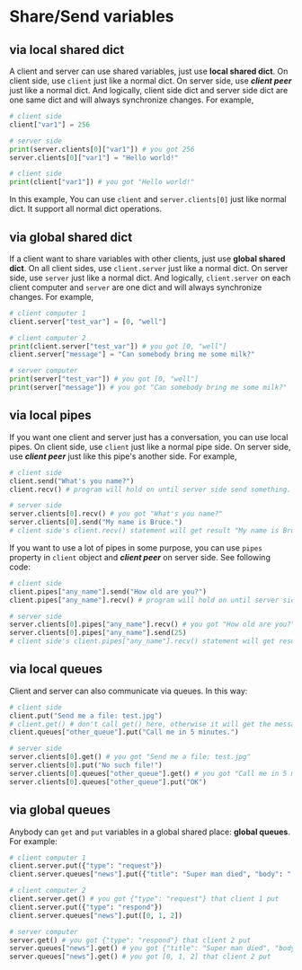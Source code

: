 # Share/Send variables

## via local shared dict

A client and server can use shared variables, just use **local shared dict**. On client side, use `client` just like a normal dict. On server side, use ***client peer*** just like a normal dict. And logically, client side dict and server side dict are one same dict and will always synchronize changes. For example, 
```python
# client side
client["var1"] = 256
```

```python
# server side
print(server.clients[0]["var1"]) # you got 256
server.clients[0]["var1"] = "Hello world!"
```

```python
# client side
print(client["var1"]) # you got "Hello world!"
```
In this example, You can use `client` and `server.clients[0]` just like normal dict. It support all normal dict operations.

## via global shared dict

If a client want to share variables with other clients, just use **global shared dict**. On all client sides, use `client.server` just like a normal dict. On server side, use `server` just like a normal dict. And logically, `client.server` on each client computer and `server` are one dict and will always synchronize changes. For example,
```python
# client computer 1
client.server["test_var"] = [0, "well"]
```

```python
# client computer 2
print(client.server["test_var"]) # you got [0, "well"]
client.server["message"] = "Can somebody bring me some milk?"
```

```python
# server computer
print(server["test_var"]) # you got [0, "well"]
print(server["message"]) # you got "Can somebody bring me some milk?"
```

## via local pipes

If you want one client and server just has a conversation, you can use local pipes. On client side, use `client` just like a normal pipe side. On server side, use ***client peer*** just like this pipe's another side. For example,
```python
# client side
client.send("What's you name?")
client.recv() # program will hold on until server side send something.
```

```python
# server side
server.clients[0].recv() # you got "What's you name?"
server.clients[0].send("My name is Bruce.")
# client side's client.recv() statement will get result "My name is Bruce."
```

If you want to use a lot of pipes in some purpose, you can use `pipes` property in `client` object and ***client peer*** on server side. See following code:
```python
# client side
client.pipes["any_name"].send("How old are you?")
client.pipes["any_name"].recv() # program will hold on until server side send something.
```

```python
# server side
server.clients[0].pipes["any_name"].recv() # you got "How old are you?"
server.clients[0].pipes["any_name"].send(25)
# client side's client.pipes["any_name"].recv() statement will get result 25
```

## via local queues

Client and server can also communicate via queues. In this way:
```python
# client side
client.put("Send me a file: test.jpg")
# client.get() # don't call get() here, otherwise it will get the message it put itself.
client.queues["other_queue"].put("Call me in 5 minutes.")
```

```python
# server side
server.clients[0].get() # you got "Send me a file: test.jpg"
server.clients[0].put("No such file!")
server.clients[0].queues["other_queue"].get() # you got "Call me in 5 minutes."
server.clients[0].queues["other_queue"].put("OK")
```

## via global queues

Anybody can `get` and `put` variables in a global shared place: **global queues**. For example:
```python
# client computer 1
client.server.put({"type": "request"})
client.server.queues["news"].put({"title": "Super man died", "body": "..."})
```

```python
# client computer 2
client.server.get() # you got {"type": "request"} that client 1 put
client.server.put({"type": "respond"})
client.server.queues["news"].put([0, 1, 2])
```

```python
# server computer
server.get() # you got {"type": "respond"} that client 2 put
server.queues["news"].get() # you got {"title": "Super man died", "body": "..."} that client 1 put
server.queues["news"].get() # you got [0, 1, 2] that client 2 put
```
